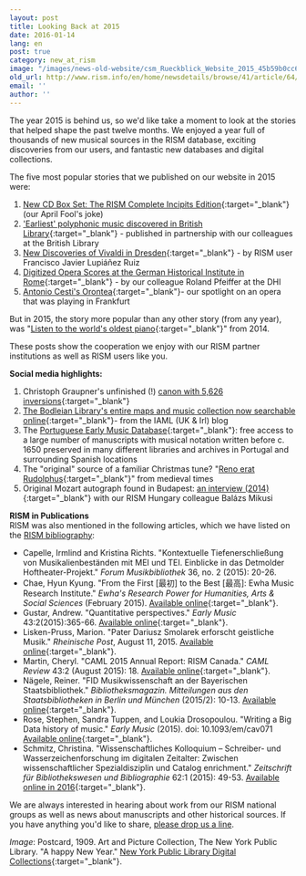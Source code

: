 ```yaml
---
layout: post
title: Looking Back at 2015
date: 2016-01-14
lang: en
post: true
category: new_at_rism
image: "/images/news-old-website/csm_Rueckblick_Website_2015_45b59b0cc6.jpg"
old_url: http://www.rism.info/en/home/newsdetails/browse/41/article/64/looking-back-at-2015.html
email: ''
author: ''
---
```


The year 2015 is behind us, so we'd like take a moment to look at the stories that helped shape the past twelve months. We enjoyed a year full of thousands of new musical sources in the RISM database, exciting discoveries from our users, and fantastic new databases and digital collections.

The five most popular stories that we published on our website in 2015 were:

1. [New CD Box Set: The RISM Complete Incipits Edition](/new_at_rism/2015/04/01/new-cd-box-set-the-rism-complete-incipits-edition.html){:target="_blank"} (our April Fool's joke)
2. ['Earliest' polyphonic music discovered in British Library](/library_collections/2015/01/12/earliest-polyphonic-music-discovered-in-british.html){:target="_blank"} - published in partnership with our colleagues at the British Library
3. [New Discoveries of Vivaldi in Dresden](/rediscovered/2015/10/08/new-discoveries-of-vivaldi-in-dresden.html){:target="_blank"} - by RISM user Francisco Javier Lupiáñez Ruiz  
4. [Digitized Opera Scores at the German Historical Institute in Rome](/library_collections/2015/09/07/digitized-opera-scores-at-the-german-historical.html){:target="_blank"} - by our colleague Roland Pfeiffer at the DHI
5. [Antonio Cesti's Orontea](/in_the_news/2015/02/02/antonio-cestis-orontea.html){:target="_blank"}- our spotlight on an opera that was playing in Frankfurt

But in 2015, the story more popular than any other story (from any year), was "[Listen to the world's oldest piano](/rediscovered/2014/05/28/listen-to-the-worlds-oldest-piano.html){:target="_blank"}" from 2014.

These posts show the cooperation we enjoy with our RISM partner institutions as well as RISM users like you.

**Social media highlights:**  
1. Christoph Graupner's unfinished (!) [canon with 5,626 inversions](https://www.facebook.com/RISM.info/photos/a.436016529772530.96645.103775449663308/1071230352917808/?type=3&theater){:target="_blank"}
2. [The Bodleian Library's entire maps and music collection now searchable online](https://iamlukirl.wordpress.com/2015/10/26/bodleians-entire-maps-and-music-collection-now-searchable-online/){:target="_blank"}- from the IAML (UK & Irl) blog
3. The [Portuguese Early Music Database](http://pemdatabase.eu/){:target="_blank"}: free access to a large number of manuscripts with musical notation written before c. 1650 preserved in many different libraries and archives in Portugal and surrounding Spanish locations
4. The "original" source of a familiar Christmas tune? "[Reno erat Rudolphus](https://youtu.be/BwkH1SAwphY){:target="_blank"}" from medieval times
5. Original Mozart autograph found in Budapest: [an interview (2014)](https://youtu.be/lRrqKZYSSIE){:target="_blank"} with our RISM Hungary colleague Balázs Mikusi

**RISM in Publications**  
RISM was also mentioned in the following articles, which we have listed on the [RISM bibliography](/publications/bibliography.html):

- Capelle, Irmlind and Kristina Richts. "Kontextuelle Tiefenerschließung von Musikalienbeständen mit MEI und TEI. Einblicke in das Detmolder Hoftheater-Projekt." _Forum Musikbibliothek_ 36, no. 2 (2015): 20-26.
- Chae, Hyun Kyung. "From the First [最初] to the Best [最高]: Ewha Music Research Institute." _Ewha's Research Power for Humanities, Arts & Social Sciences_ (February 2015). [Available online](http://researchpower1.ewha.ac.kr/bbs/board.php?bo_table=2015s&wr_id=7){:target="_blank"}.
- Gustar, Andrew. "Quantitative perspectives." _Early Music_ 43:2(2015):365-66. [Available online](https://doi.org/10.1093/em/cav033){:target="_blank"}.
- Lisken-Pruss, Marion. "Pater Dariusz Smolarek erforscht geistliche Musik." _Rheinische Post_, August 11, 2015. [Available online](http://www.rp-online.de/nrw/staedte/korschenbroich/pater-dariusz-smolarek-erforscht-geistliche-musik-aid-1.5303071){:target="_blank"}.
- Martin, Cheryl. "CAML 2015 Annual Report: RISM Canada." _CAML Review_ 43:2 (August 2015): 18. [Available online](http://caml.journals.yorku.ca/index.php/caml/article/view/40226/36401){:target="_blank"}.
- Nägele, Reiner. "FID Musikwissenschaft an der Bayerischen Staatsbibliothek." _Bibliotheksmagazin. Mitteilungen aus den Staatsbibliotheken in Berlin und München_ (2015/2): 10-13. [Available online](https://www.bsb-muenchen.de/fileadmin/pdf/publikationen/bibliotheksmagazin/BM2015_2.pdf){:target="_blank"}.
- Rose, Stephen, Sandra Tuppen, and Loukia Drosopoulou. "Writing a Big Data history of music." _Early Music_ (2015). doi: 10.1093/em/cav071 [Available online](https://doi.org/10.1093/em/cav071){:target="_blank"}.
- Schmitz, Christina. "Wissenschaftliches Kolloquium – Schreiber- und Wasserzeichenforschung im digitalen Zeitalter: Zwischen wissenschaftlicher Spezialdisziplin und Catalog enrichment." _Zeitschrift für Bibliothekswesen und Bibliographie_ 62:1 (2015): 49-53. [Available online in 2016](http://dx.doi.org/10.3196/186429501562166){:target="_blank"}.

We are always interested in hearing about work from our RISM national groups as well as news about manuscripts and other historical sources. If you have anything you'd like to share, [please drop us a line](mailto:contact@rism.info).

_Image_: Postcard, 1909. Art and Picture Collection, The New York Public Library. "A happy New Year." [New York Public Library Digital Collections](http://digitalcollections.nypl.org/items/510d47e3-4d00-a3d9-e040-e00a18064a99){:target="_blank"}.
